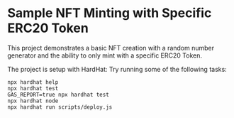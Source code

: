 # Sample NFT Minting with Specific ERC20 Token

This project demonstrates a basic NFT creation with a random number generator and the ability to only mint with a specific ERC20 Token.

The project is setup with HardHat:
Try running some of the following tasks:

```shell
npx hardhat help
npx hardhat test
GAS_REPORT=true npx hardhat test
npx hardhat node
npx hardhat run scripts/deploy.js
```
